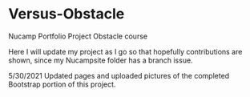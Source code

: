 # Versus-Obstacle
Nucamp Portfolio Project Obstacle course

Here I will update my project as I go so that hopefully contributions are shown, since my Nucampsite folder has a branch issue.

5/30/2021 Updated pages and uploaded pictures of the completed Bootstrap portion of this project.
